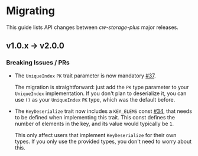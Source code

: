 # Migrating

This guide lists API changes between *cw-storage-plus* major releases.

## v1.0.x -> v2.0.0

### Breaking Issues / PRs

- The `UniqueIndex` `PK` trait parameter is now mandatory [\#37](https://github.com/CosmWasm/cw-storage-plus/issues/37).

  The migration is straightforward: just add the `PK` type parameter to your `UniqueIndex` implementation. If you don't
  plan to deserialize it, you can use `()` as your `UniqueIndex` `PK` type, which was the default before.

- The `KeyDeserialize` trait now includes a `KEY_ELEMS` const [\#34](https://github.com/CosmWasm/cw-storage-plus/pull/34),
  that needs to be defined when implementing this trait. This const defines the number of elements in the key, and its
  value would typically be `1`.

  This only affect users that implement `KeyDeserialize` for their own types. If you only use the provided types, you
  don't need to worry about this.
